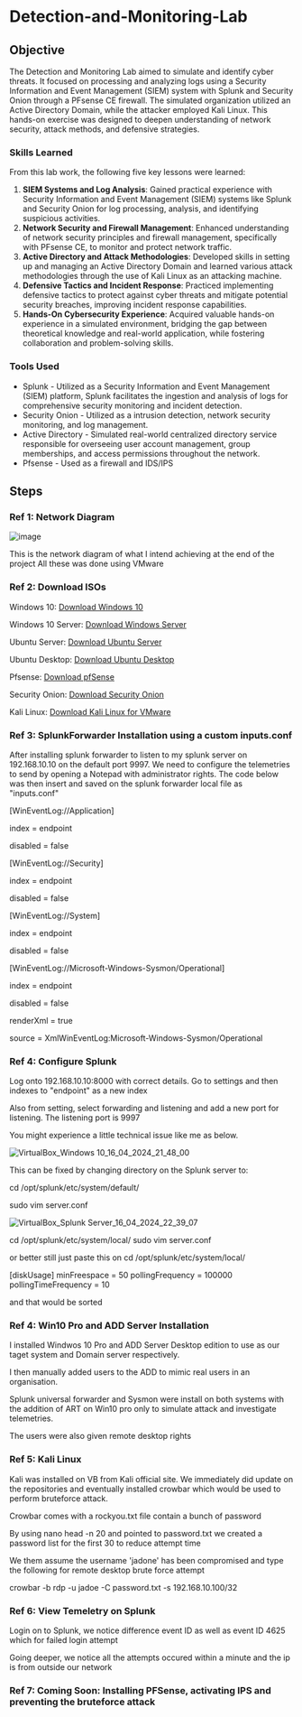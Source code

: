 # Detection-and-Monitoring-Lab


## Objective

The Detection and Monitoring Lab aimed to simulate and identify cyber threats. It focused on processing and analyzing logs using a Security Information and Event Management (SIEM) system with Splunk and Security Onion through a PFsense CE firewall. The simulated organization utilized an Active Directory Domain, while the attacker employed Kali Linux. This hands-on exercise was designed to deepen understanding of network security, attack methods, and defensive strategies.

### Skills Learned

From this lab work, the following five key lessons were learned:

1. **SIEM Systems and Log Analysis**: Gained practical experience with Security Information and Event Management (SIEM) systems like Splunk and Security Onion for log processing, analysis, and identifying suspicious activities.
2. **Network Security and Firewall Management**: Enhanced understanding of network security principles and firewall management, specifically with PFsense CE, to monitor and protect network traffic.
3. **Active Directory and Attack Methodologies**: Developed skills in setting up and managing an Active Directory Domain and learned various attack methodologies through the use of Kali Linux as an attacking machine.
4. **Defensive Tactics and Incident Response**: Practiced implementing defensive tactics to protect against cyber threats and mitigate potential security breaches, improving incident response capabilities.
5. **Hands-On Cybersecurity Experience**: Acquired valuable hands-on experience in a simulated environment, bridging the gap between theoretical knowledge and real-world application, while fostering collaboration and problem-solving skills.
   
### Tools Used

- Splunk - Utilized as a Security Information and Event Management (SIEM) platform, Splunk facilitates the ingestion and analysis of logs for comprehensive security monitoring and incident detection.
- Security Onion - Utilized as a intrusion detection, network security monitoring, and log management.
- Active Directory - Simulated real-world centralized directory service responsible for overseeing user account management, group memberships, and access permissions throughout the network.
- Pfsense - Used as a firewall and IDS/IPS

## Steps

### Ref 1: Network Diagram

![image](https://github.com/teejayvona/Detection-and-Monitoring-Lab/assets/33003865/1cbfffc4-7cc3-4f61-963f-080c14ebfbaa)


This is the network diagram of what I intend achieving at the end of the project
All these was done using VMware

### Ref 2: Download ISOs

Windows 10: <a href="https://www.microsoft.com/en-us/software-download/windows10">Download Windows 10</a>

Windows 10 Server: <a href="https://www.microsoft.com/en-us/windows-server">Download Windows Server</a>

Ubuntu Server: <a href="https://ubuntu.com/download/server">Download Ubuntu Server</a>

Ubuntu Desktop: <a href="https://ubuntu.com/download/desktop">Download Ubuntu Desktop</a>

Pfsense: <a href="https://www.pfsense.org/download/">Download pfSense</a>

Security Onion: <a href="https://securityonion.net/download">Download Security Onion</a>

Kali Linux: <a href="https://www.kali.org/get-kali/#kali-virtual-machines">Download Kali Linux for VMware</a>


### Ref 3: SplunkForwarder Installation using a custom inputs.conf

After installing splunk forwarder to listen to my splunk server on 192.168.10.10 on the default port 9997. We need to configure the telemetries to send by opening a Notepad with administrator rights. The code below was then insert and saved on the splunk forwarder local file as "inputs.conf"

[WinEventLog://Application]

index = endpoint

disabled = false

[WinEventLog://Security]

index = endpoint

disabled = false

[WinEventLog://System]

index = endpoint

disabled = false

[WinEventLog://Microsoft-Windows-Sysmon/Operational]

index = endpoint

disabled = false

renderXml = true

source = XmlWinEventLog:Microsoft-Windows-Sysmon/Operational

### Ref 4: Configure Splunk

Log onto 192.168.10.10:8000 with correct details. Go to settings and then indexes to "endpoint" as a new index

Also from setting, select forwarding and listening and add a new port for listening. The listening port is 9997

You might experience a little technical issue like me as below.

![VirtualBox_Windows 10_16_04_2024_21_48_00](https://github.com/teejayvona/Detection-Lab/assets/33003865/48ff714c-7bc9-4139-bccf-9b11e45ef170)

This can be fixed by changing directory on the Splunk server to:

cd /opt/splunk/etc/system/default/

sudo vim server.conf

![VirtualBox_Splunk Server_16_04_2024_22_39_07](https://github.com/teejayvona/Detection-Lab/assets/33003865/7c76c8dc-560f-43ff-a70b-3c7f98c09ebd)

cd /opt/splunk/etc/system/local/
sudo vim server.conf

or better still just paste this on cd /opt/splunk/etc/system/local/

[diskUsage]
minFreespace = 50
pollingFrequency = 100000
pollingTimeFrequency = 10

and that would be sorted

### Ref 4: Win10 Pro and ADD Server Installation
I installed Windwos 10 Pro and ADD Server Desktop edition to use as our taget system and Domain server respectively. 

I then manually added users to the ADD to mimic real users in an organisation. 

Splunk universal forwarder and Sysmon were install on both systems with the addition of ART on Win10 pro only to simulate attack and investigate telemetries.

The users were also given remote desktop rights

### Ref 5: Kali Linux
Kali was installed on VB from Kali official site. We immediately did update on the repositories and eventually installed crowbar which would be used to perform bruteforce attack.

Crowbar comes with a rockyou.txt file contain a bunch of password

By using nano head -n 20 and pointed to password.txt we created a password list for the first 30 to reduce attempt time

We them assume the username 'jadone' has been compromised and type the following for remote desktop brute force attempt

crowbar -b rdp -u jadoe -C password.txt -s 192.168.10.100/32


### Ref 6: View Temeletry on Splunk
Login on to Splunk, we notice difference event ID as well as event ID 4625 which for failed login attempt

Going deeper, we notice all the attempts occured within a minute and the ip is from outside our network

### Ref 7: Coming Soon: Installing PFSense, activating IPS and preventing the bruteforce attack

